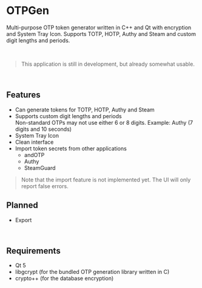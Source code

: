 # OTPGen

Multi-purpose OTP token generator written in C++ and Qt with encryption and System Tray Icon. Supports TOTP, HOTP, Authy and Steam and custom digit lengths and periods.

<br>

> This application is still in development, but already somewhat usable.

<br>

## Features

 - Can generate tokens for TOTP, HOTP, Authy and Steam
 - Supports custom digit lengths and periods <br>
   Non-standard OTPs may not use either 6 or 8 digits. Example: Authy (7 digits and 10 seconds)
 - System Tray Icon
 - Clean interface
 - Import token secrets from other applications
   - andOTP
   - Authy
   - SteamGuard

> Note that the import feature is not implemented yet. The UI will only report false errors.

## Planned

 - Export

<br>

## Requirements

 - Qt 5
 - libgcrypt (for the bundled OTP generation library written in C)
 - crypto++ (for the database encryption)

